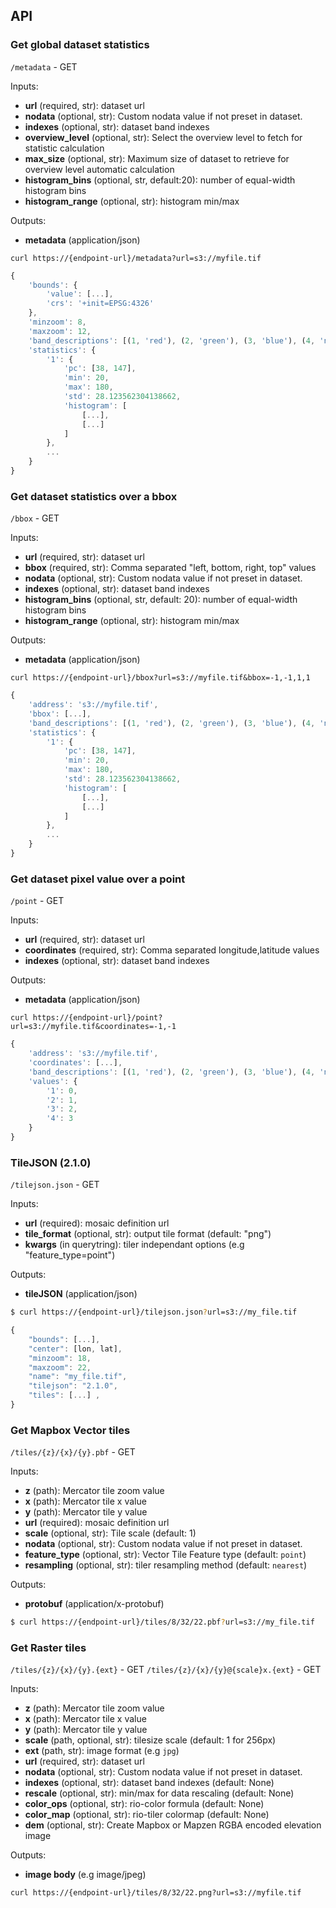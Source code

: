 ## API

### Get global dataset statistics
`/metadata` - GET

Inputs:
- **url** (required, str): dataset url
- **nodata** (optional, str): Custom nodata value if not preset in dataset.
- **indexes** (optional, str): dataset band indexes
- **overview_level** (optional, str): Select the overview level to fetch for statistic calculation
- **max_size** (optional, str): Maximum size of dataset to retrieve for overview level automatic calculation
- **histogram_bins** (optional, str, default:20): number of equal-width histogram bins
- **histogram_range** (optional, str): histogram min/max

Outputs:
- **metadata** (application/json)

`curl https://{endpoint-url}/metadata?url=s3://myfile.tif`

```js
{
    'bounds': {
        'value': [...],
        'crs': '+init=EPSG:4326'
    },
    'minzoom': 8,
    'maxzoom': 12,
    'band_descriptions': [(1, 'red'), (2, 'green'), (3, 'blue'), (4, 'nir')]
    'statistics': {
        '1': {
            'pc': [38, 147],
            'min': 20,
            'max': 180,
            'std': 28.123562304138662,
            'histogram': [
                [...],
                [...]
            ]
        },
        ...
    }
}
```

### Get dataset statistics over a bbox
`/bbox` - GET

Inputs:
- **url** (required, str): dataset url
- **bbox** (required, str): Comma separated "left, bottom, right, top" values
- **nodata** (optional, str): Custom nodata value if not preset in dataset.
- **indexes** (optional, str): dataset band indexes
- **histogram_bins** (optional, str, default: 20): number of equal-width histogram bins
- **histogram_range** (optional, str): histogram min/max

Outputs:
- **metadata** (application/json)

`curl https://{endpoint-url}/bbox?url=s3://myfile.tif&bbox=-1,-1,1,1`

```js
{
    'address': 's3://myfile.tif',
    'bbox': [...],
    'band_descriptions': [(1, 'red'), (2, 'green'), (3, 'blue'), (4, 'nir')]
    'statistics': {
        '1': {
            'pc': [38, 147],
            'min': 20,
            'max': 180,
            'std': 28.123562304138662,
            'histogram': [
                [...],
                [...]
            ]
        },
        ...
    }
}
```


### Get dataset pixel value over a point
`/point` - GET

Inputs:
- **url** (required, str): dataset url
- **coordinates** (required, str): Comma separated longitude,latitude values
- **indexes** (optional, str): dataset band indexes

Outputs:
- **metadata** (application/json)

`curl https://{endpoint-url}/point?url=s3://myfile.tif&coordinates=-1,-1`


```js
{
    'address': 's3://myfile.tif',
    'coordinates': [...],
    'band_descriptions': [(1, 'red'), (2, 'green'), (3, 'blue'), (4, 'nir')]
    'values': {
        '1': 0,
        '2': 1,
        '3': 2,
        '4': 3
    }
}
```

### TileJSON (2.1.0)
`/tilejson.json` - GET

Inputs:
- **url** (required): mosaic definition url
- **tile_format** (optional, str): output tile format (default: "png")
- **kwargs** (in querytring): tiler independant options (e.g "feature_type=point")

Outputs:
- **tileJSON** (application/json) 

```bash
$ curl https://{endpoint-url}/tilejson.json?url=s3://my_file.tif
```

```js
{
    "bounds": [...],      
    "center": [lon, lat], 
    "minzoom": 18,        
    "maxzoom": 22,        
    "name": "my_file.tif",
    "tilejson": "2.1.0",  
    "tiles": [...] ,      
}
```

### Get Mapbox Vector tiles
`/tiles/{z}/{x}/{y}.pbf` - GET

Inputs:
- **z** (path): Mercator tile zoom value
- **x** (path): Mercator tile x value
- **y** (path): Mercator tile y value
- **url** (required): mosaic definition url
- **scale** (optional, str): Tile scale (default: 1)
- **nodata** (optional, str): Custom nodata value if not preset in dataset.
- **feature_type** (optional, str): Vector Tile Feature type (default: `point`)
- **resampling** (optional, str): tiler resampling method (default: `nearest`)

Outputs:
- **protobuf** (application/x-protobuf)

```bash
$ curl https://{endpoint-url}/tiles/8/32/22.pbf?url=s3://my_file.tif
```

### Get Raster tiles
`/tiles/{z}/{x}/{y}.{ext}` - GET
`/tiles/{z}/{x}/{y}@{scale}x.{ext}` - GET

Inputs:
- **z** (path): Mercator tile zoom value
- **x** (path): Mercator tile x value
- **y** (path): Mercator tile y value
- **scale** (path, optional, str): tilesize scale (default: 1 for 256px)
- **ext** (path, str): image format (e.g `jpg`)
- **url** (required, str): dataset url
- **nodata** (optional, str): Custom nodata value if not preset in dataset.
- **indexes** (optional, str): dataset band indexes (default: None)
- **rescale** (optional, str): min/max for data rescaling (default: None)
- **color_ops** (optional, str): rio-color formula (default: None)
- **color_map** (optional, str): rio-tiler colormap (default: None)
- **dem** (optional, str): Create Mapbox or Mapzen RGBA encoded elevation image

Outputs:
- **image body** (e.g image/jpeg)

`curl https://{endpoint-url}/tiles/8/32/22.png?url=s3://myfile.tif`
